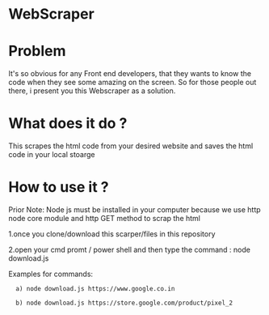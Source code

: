 # WebScraper

# Problem 
It's so obvious for any Front end developers, that they wants to know the code when they see some amazing on the screen.
So for those people out there, i present you this Webscraper as a solution.

# What does it do ?

This scrapes the html code from your desired website and saves the html code in your local stoarge  

# How to use it ?

Prior Note: Node js must be installed in your computer because we use http node core module and http GET method to scrap the html

1.once you clone/download this scarper/files in this repository



2.open your cmd promt / power shell and then type the command : node download.js  <websitelink>



Examples for commands:


      a) node download.js https://www.google.co.in
      
      b) node download.js https://store.google.com/product/pixel_2
